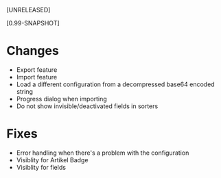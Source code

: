 [UNRELEASED]

[0.99-SNAPSHOT]

# Changes

* Export feature
* Import feature
* Load a different configuration from a decompressed base64 encoded string
* Progress dialog when importing
* Do not show invisible/deactivated fields in sorters

# Fixes

* Error handling when there's a problem with the configuration
* Visiblity for Artikel Badge
* Visiblity for fields
